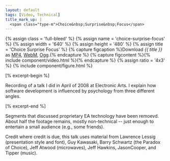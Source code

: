 ```yaml
---
layout: default
tags: [Video, Technical]
title_mark_up: |
  <span class="type-m">Choice&nbsp;Surprise&nbsp;Focus</span>
---
```


{% assign class = 'full-bleed' %}
{% assign name = 'choice-surprise-focus' %}
{% assign width = '640' %}
{% assign height = '480' %}
{% assign title = 'Choice Surprise Focus' %}
{% capture figcaption %}Download <i>{{ title }}</i> as 
<a href="/videos/{{ name }}.{{ width }}x{{ height }}.mp4">MP4</a>,
<a href="/videos/{{ name }}.{{ width }}x{{ height }}.webm">WebM</a>,
<a href="/videos/{{ name }}.{{ width }}x{{ height }}.ogv">Ogg</a>.{% endcapture %}
{% capture figcontent %}{% include component/video.html %}{% endcapture %}
{% assign ratio = '4x3' %}
{% include component/figure.html %}

[% excerpt-begin %]

Recording of a talk I did in April of 2008 at Electronic Arts. I explain how
software development is influenced by psychology from three different angles.

[% excerpt-end %]

Segments that discussed proprietary EA technology have been
remoevd. About half the footage remains, mostly non-technical -- just
enough to entertain a small audience (e.g., some friends).

Credit where credit is due, this talk uses material from
Lawrence Lessig (presentation style and font), Guy Kawasaki, Barry
Schwartz (the Paradox of Choice), Jeff Atwood (microwaves), Jeff Hawkins,
JasonCooper, and Tipper (music).
